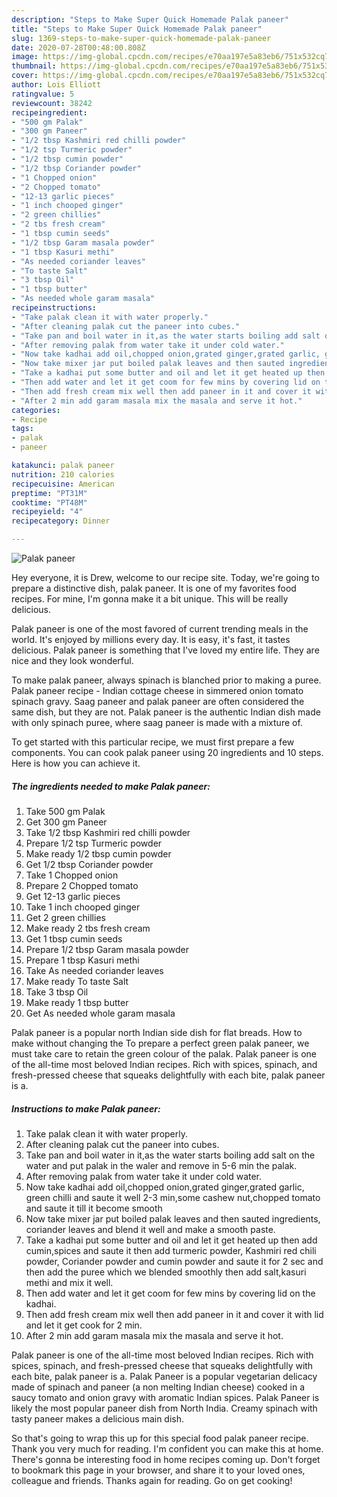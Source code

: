 ```yaml
---
description: "Steps to Make Super Quick Homemade Palak paneer"
title: "Steps to Make Super Quick Homemade Palak paneer"
slug: 1369-steps-to-make-super-quick-homemade-palak-paneer
date: 2020-07-28T00:48:00.808Z
image: https://img-global.cpcdn.com/recipes/e70aa197e5a83eb6/751x532cq70/palak-paneer-recipe-main-photo.jpg
thumbnail: https://img-global.cpcdn.com/recipes/e70aa197e5a83eb6/751x532cq70/palak-paneer-recipe-main-photo.jpg
cover: https://img-global.cpcdn.com/recipes/e70aa197e5a83eb6/751x532cq70/palak-paneer-recipe-main-photo.jpg
author: Lois Elliott
ratingvalue: 5
reviewcount: 38242
recipeingredient:
- "500 gm Palak"
- "300 gm Paneer"
- "1/2 tbsp Kashmiri red chilli powder"
- "1/2 tsp Turmeric powder"
- "1/2 tbsp cumin powder"
- "1/2 tbsp Coriander powder"
- "1 Chopped onion"
- "2 Chopped tomato"
- "12-13 garlic pieces"
- "1 inch chooped ginger"
- "2 green chillies"
- "2 tbs fresh cream"
- "1 tbsp cumin seeds"
- "1/2 tbsp Garam masala powder"
- "1 tbsp Kasuri methi"
- "As needed coriander leaves"
- "To taste Salt"
- "3 tbsp Oil"
- "1 tbsp butter"
- "As needed whole garam masala"
recipeinstructions:
- "Take palak clean it with water properly."
- "After cleaning palak cut the paneer into cubes."
- "Take pan and boil water in it,as the water starts boiling add salt on the water and put palak in the waler and remove in 5-6 min the palak."
- "After removing palak from water take it under cold water."
- "Now take kadhai add oil,chopped onion,grated ginger,grated garlic, green chilli and saute it well 2-3 min,some cashew nut,chopped tomato and saute it till it become smooth"
- "Now take mixer jar put boiled palak leaves and then sauted ingredients, coriander leaves and blend it well and make a smooth paste."
- "Take a kadhai put some butter and oil and let it get heated up then add cumin,spices and saute it then add turmeric powder, Kashmiri red chili powder, Coriander powder and cumin powder and saute it for 2 sec and then add the puree which we blended smoothly then add salt,kasuri methi and mix it well."
- "Then add water and let it get coom for few mins by covering lid on the kadhai."
- "Then add fresh cream mix well then add paneer in it and cover it with lid and let it get cook for 2 min."
- "After 2 min add garam masala mix the masala and serve it hot."
categories:
- Recipe
tags:
- palak
- paneer

katakunci: palak paneer 
nutrition: 210 calories
recipecuisine: American
preptime: "PT31M"
cooktime: "PT48M"
recipeyield: "4"
recipecategory: Dinner

---
```



![Palak paneer](https://img-global.cpcdn.com/recipes/e70aa197e5a83eb6/751x532cq70/palak-paneer-recipe-main-photo.jpg)

Hey everyone, it is Drew, welcome to our recipe site. Today, we're going to prepare a distinctive dish, palak paneer. It is one of my favorites food recipes. For mine, I'm gonna make it a bit unique. This will be really delicious.

Palak paneer is one of the most favored of current trending meals in the world. It's enjoyed by millions every day. It is easy, it's fast, it tastes delicious. Palak paneer is something that I've loved my entire life. They are nice and they look wonderful.

To make palak paneer, always spinach is blanched prior to making a puree. Palak paneer recipe - Indian cottage cheese in simmered onion tomato spinach gravy. Saag paneer and palak paneer are often considered the same dish, but they are not. Palak paneer is the authentic Indian dish made with only spinach puree, where saag paneer is made with a mixture of.


To get started with this particular recipe, we must first prepare a few components. You can cook palak paneer using 20 ingredients and 10 steps. Here is how you can achieve it.

<!--inarticleads1-->

##### The ingredients needed to make Palak paneer:

1. Take 500 gm Palak
1. Get 300 gm Paneer
1. Take 1/2 tbsp Kashmiri red chilli powder
1. Prepare 1/2 tsp Turmeric powder
1. Make ready 1/2 tbsp cumin powder
1. Get 1/2 tbsp Coriander powder
1. Take 1 Chopped onion
1. Prepare 2 Chopped tomato
1. Get 12-13 garlic pieces
1. Take 1 inch chooped ginger
1. Get 2 green chillies
1. Make ready 2 tbs fresh cream
1. Get 1 tbsp cumin seeds
1. Prepare 1/2 tbsp Garam masala powder
1. Prepare 1 tbsp Kasuri methi
1. Take As needed coriander leaves
1. Make ready To taste Salt
1. Take 3 tbsp Oil
1. Make ready 1 tbsp butter
1. Get As needed whole garam masala


Palak paneer is a popular north Indian side dish for flat breads. How to make without changing the To prepare a perfect green palak paneer, we must take care to retain the green colour of the palak. Palak paneer is one of the all-time most beloved Indian recipes. Rich with spices, spinach, and fresh-pressed cheese that squeaks delightfully with each bite, palak paneer is a. 

<!--inarticleads2-->

##### Instructions to make Palak paneer:

1. Take palak clean it with water properly.
1. After cleaning palak cut the paneer into cubes.
1. Take pan and boil water in it,as the water starts boiling add salt on the water and put palak in the waler and remove in 5-6 min the palak.
1. After removing palak from water take it under cold water.
1. Now take kadhai add oil,chopped onion,grated ginger,grated garlic, green chilli and saute it well 2-3 min,some cashew nut,chopped tomato and saute it till it become smooth
1. Now take mixer jar put boiled palak leaves and then sauted ingredients, coriander leaves and blend it well and make a smooth paste.
1. Take a kadhai put some butter and oil and let it get heated up then add cumin,spices and saute it then add turmeric powder, Kashmiri red chili powder, Coriander powder and cumin powder and saute it for 2 sec and then add the puree which we blended smoothly then add salt,kasuri methi and mix it well.
1. Then add water and let it get coom for few mins by covering lid on the kadhai.
1. Then add fresh cream mix well then add paneer in it and cover it with lid and let it get cook for 2 min.
1. After 2 min add garam masala mix the masala and serve it hot.


Palak paneer is one of the all-time most beloved Indian recipes. Rich with spices, spinach, and fresh-pressed cheese that squeaks delightfully with each bite, palak paneer is a. Palak Paneer is a popular vegetarian delicacy made of spinach and paneer (a non melting Indian cheese) cooked in a saucy tomato and onion gravy with aromatic Indian spices. Palak Paneer is likely the most popular paneer dish from North India. Creamy spinach with tasty paneer makes a delicious main dish. 

So that's going to wrap this up for this special food palak paneer recipe. Thank you very much for reading. I'm confident you can make this at home. There's gonna be interesting food in home recipes coming up. Don't forget to bookmark this page in your browser, and share it to your loved ones, colleague and friends. Thanks again for reading. Go on get cooking!
